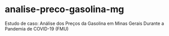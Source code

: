 # analise-preco-gasolina-mg
Estudo de caso: Análise dos Preços da Gasolina em Minas Gerais Durante a Pandemia de COVID-19 (FMU)
